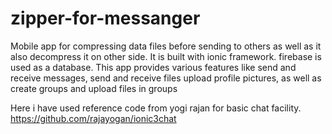 # zipper-for-messanger
Mobile app for compressing data files before sending to others as well as it also decompress it on other side. It is built with ionic framework. firebase is used as a database. This app provides various features like send and receive messages, send and receive files upload profile pictures, as well as create groups and upload files in groups 

Here i have used reference code from yogi rajan for basic chat facility.
https://github.com/rajayogan/ionic3chat
